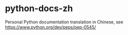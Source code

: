 # python-docs-zh
Personal Python documentation translation in Chinese, see https://www.python.org/dev/peps/pep-0545/
